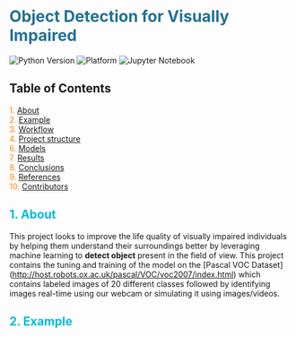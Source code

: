 # <span style="color:#237094;">Object Detection for Visually Impaired</span>

![Python Version](https://img.shields.io/badge/python-3.12.4%2B-blue) ![Platform](https://img.shields.io/badge/platform-jupyter%20%7C%20python%20script-lightgreen) ![Jupyter Notebook](https://img.shields.io/badge/Jupyter-Notebook-orange)

## Table of Contents

<p>
<span style="color:#fb8509;">1.</span> <a href="#about">About</a><br>
<span style="color:#fb8509;">2.</span> <a href="#example">Example</a><br>
<span style="color:#fb8509;">3.</span> <a href="#workflow">Workflow</a><br>
<span style="color:#fb8509;">4.</span> <a href="#structure">Project structure</a><br>
<span style="color:#fb8509;">6.</span> <a href="#models">Models</a><br>
<span style="color:#fb8509;">7.</span> <a href="#results">Results</a><br>
<span style="color:#fb8509;">8.</span> <a href="#conclusions">Conclusions</a><br>
<span style="color:#fb8509;">9.</span> <a href="#references">References</a><br>
<span style="color:#fb8509;">10.</span> <a href="#contributors">Contributors</a><br>
</p>

## <span id="about" style="color:#00bbd6;">1. About</span>

This project looks to improve the life quality of visually impaired individuals by helping them understand their surroundings better by leveraging machine learning to **detect object** present in the field of view. This project contains the tuning and training of the model on the [Pascal VOC Dataset] (http://host.robots.ox.ac.uk/pascal/VOC/voc2007/index.html) which contains labeled images of 20 different classes followed by identifying images real-time using our webcam or simulating it using images/videos.

## <span id="example" style="color:#00bbd6;">2. Example</span>

